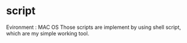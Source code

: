 # script
Evironment : MAC OS
Those scripts are implement by using shell script, which are my simple working tool.
